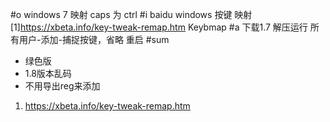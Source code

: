 #o
windows 7 映射 caps 为 ctrl
#i
baidu windows 按键 映射
[1]https://xbeta.info/key-tweak-remap.htm
Keybmap﻿﻿﻿
#a
下载1.7
解压运行
所有用户-添加-捕捉按键，省略
重启
#sum
- 绿色版
- 1.8版本乱码
- 不用导出reg来添加
1. https://xbeta.info/key-tweak-remap.htm
